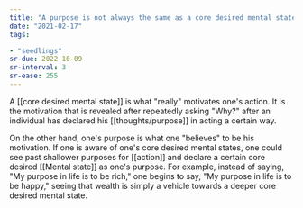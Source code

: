 ```yaml
---
title: "A purpose is not always the same as a core desired mental state"
date: "2021-02-17"
tags:

- "seedlings"
sr-due: 2022-10-09
sr-interval: 3
sr-ease: 255
---
```


A [[core desired mental state]] is what "really" motivates one's action. It is the motivation that is revealed after repeatedly asking "Why?" after an individual has declared his [[thoughts/purpose]] in acting a certain way.

On the other hand, one's purpose is what one "believes" to be his motivation. If one is aware of one's core desired mental states, one could see past shallower purposes for [[action]] and declare a certain core desired [[Mental state]] as one's purpose. For example, instead of saying, "My purpose in life is to be rich," one begins to say, "My purpose in life is to be happy," seeing that wealth is simply a vehicle towards a deeper core desired mental state.

